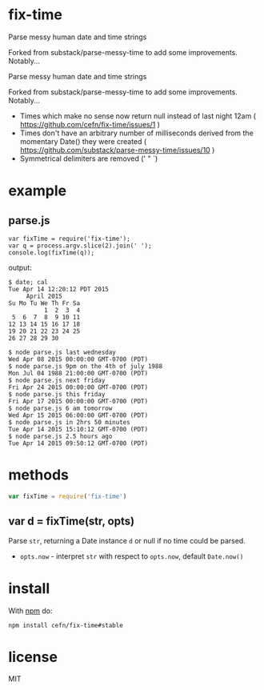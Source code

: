 # fix-time

Parse messy human date and time strings

Forked from substack/parse-messy-time to add some improvements. Notably...

Parse messy human date and time strings

Forked from substack/parse-messy-time to add some improvements. Notably...

* Times which make no sense now return null instead of last night 12am ( https://github.com/cefn/fix-time/issues/1 )
* Times don't have an arbitrary number of milliseconds derived from the momentary Date() they were created ( https://github.com/substack/parse-messy-time/issues/10 ) 
* Symmetrical delimiters are removed (' " `)

# example

## parse.js

```
var fixTime = require('fix-time');
var q = process.argv.slice(2).join(' ');
console.log(fixTime(q));
```

output:

```
$ date; cal
Tue Apr 14 12:20:12 PDT 2015
     April 2015       
Su Mo Tu We Th Fr Sa  
          1  2  3  4  
 5  6  7  8  9 10 11  
12 13 14 15 16 17 18  
19 20 21 22 23 24 25  
26 27 28 29 30        
                      
$ node parse.js last wednesday
Wed Apr 08 2015 00:00:00 GMT-0700 (PDT)
$ node parse.js 9pm on the 4th of july 1988
Mon Jul 04 1988 21:00:00 GMT-0700 (PDT)
$ node parse.js next friday
Fri Apr 24 2015 00:00:00 GMT-0700 (PDT)
$ node parse.js this friday
Fri Apr 17 2015 00:00:00 GMT-0700 (PDT)
$ node parse.js 6 am tomorrow
Wed Apr 15 2015 06:00:00 GMT-0700 (PDT)
$ node parse.js in 2hrs 50 minutes
Tue Apr 14 2015 15:10:12 GMT-0700 (PDT)
$ node parse.js 2.5 hours ago
Tue Apr 14 2015 09:50:12 GMT-0700 (PDT)
```

# methods

``` js
var fixTime = require('fix-time')
```

## var d = fixTime(str, opts)

Parse `str`, returning a Date instance `d` or null if no time could be parsed.

* `opts.now` - interpret `str` with respect to `opts.now`, default `Date.now()`

# install

With [npm](https://npmjs.org) do:

```
npm install cefn/fix-time#stable
```

# license

MIT
